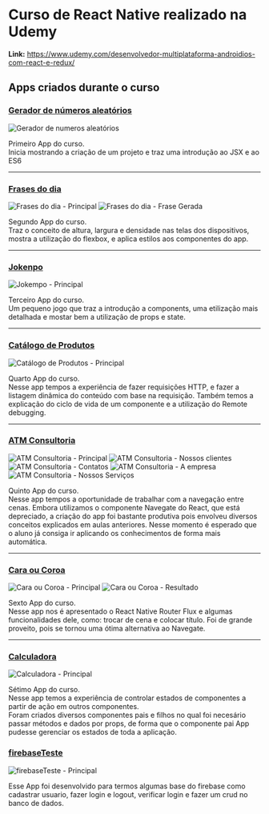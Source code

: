 # Curso de React Native realizado na Udemy
**Link:** <https://www.udemy.com/desenvolvedor-multiplataforma-androidios-com-react-e-redux/>

## Apps criados durante o curso

### [Gerador de números aleatórios](criando_meu_primeiro_app_com_react_native)

![Gerador de numeros aleatórios](./criando_meu_primeiro_app_com_react_native/screenshots/principal.png)

Primeiro App do curso.<br/>
Inicia mostrando a criação de um projeto e traz uma introdução ao JSX e ao ES6

---

### [Frases do dia](renderizando_elementos)

![Frases do dia - Principal](./renderizando_elementos/screenshots/principal.png)
![Frases do dia - Frase Gerada](./renderizando_elementos/screenshots/frase_gerada.png)

Segundo App do curso.<br/>
Traz o conceito de altura, largura e densidade nas telas dos dispositivos, mostra a utilização do flexbox, e aplica estilos aos componentes do app.

---

### [Jokenpo](joquempo)

![Jokempo - Principal](./joquempo/screenshots/principal.png)

Terceiro App do curso.<br/>
Um pequeno jogo que traz a introdução a components, uma etilização mais detalhada e mostar bem a utilização de props e state.

---

### [Catálogo de Produtos](catalogo_de_produtos)

![Catálogo de Produtos - Principal](./catalogo_de_produtos/screenshots/principal.png)

Quarto App do curso.<br/>
Nesse app tempos a experiência de fazer requisições HTTP, e fazer a listagem dinâmica do conteúdo com base na requisição. Também temos a explicação do ciclo de vida de um componente e a utilização do Remote debugging.

---

### [ATM Consultoria](atm_consultoria)

![ATM Consultoria - Principal](./atm_consultoria/screenshots/principal.png)
![ATM Consultoria - Nossos clientes](./atm_consultoria/screenshots/clientes.png)
![ATM Consultoria - Contatos](./atm_consultoria/screenshots/contato.png)
![ATM Consultoria - A empresa](./atm_consultoria/screenshots/empresa.png)
![ATM Consultoria - Nossos Serviços](./atm_consultoria/screenshots/servicos.png)

Quinto App do curso.<br/>
Nesse app tempos a oportunidade de trabalhar com a navegação entre cenas. Embora utilizamos o componente Navegate do React, que está depreciado, a criação do app foi bastante produtiva pois envolveu diversos conceitos explicados em aulas anteriores. Nesse momento é esperado que o aluno já consiga ir aplicando os conhecimentos de forma mais automática.

---

### [Cara ou Coroa](cara_ou_coroa)

![Cara ou Coroa - Principal](./cara_ou_coroa/screenshots/principal.png)
![Cara ou Coroa - Resultado](./cara_ou_coroa/screenshots/resultado.png)

Sexto App do curso.<br/>
Nesse app nos é apresentado o React Native Router Flux e algumas funcionalidades dele, como: trocar de cena e colocar título. Foi de grande proveito, pois se tornou uma ótima alternativa ao Navegate.

---

### [Calculadora](calculadora)

![Calculadora - Principal](./calculadora/screenshots/principal.png)

Sétimo App do curso.<br/>
Nesse app temos a experiência de controlar estados de componentes a partir de ação em outros componentes.<br/>
Foram criados diversos componentes pais e filhos no qual foi necesário passar métodos e dados por props, de forma que o componente pai App pudesse gerenciar os estados de toda a aplicação.

### [firebaseTeste](firebaseTeste)

![firebaseTeste - Principal](./firebaseTeste/screenshots/principal.png)

Esse App foi desenvolvido para termos algumas base do firebase como cadastrar usuario, fazer login e logout, verificar login e fazer um crud no banco de dados.
